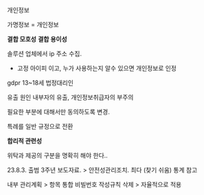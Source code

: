 개인정보 

가명정보 = 개인정보

**결합 모호성** 
**결합 용이성**

솔루션 업체에서 ip 주소 수집. 
- 고정 아이피 이고, 누가 사용하는지 알수 있으면 개인정보로 인정

gdpr 
13~18세 법정대리인

유출 원인
내부자의 유출, 개인정보취급자의 부주의

필요한 부분에 대해서만 동의하도록 변경. 

특례를 일반 규정으로 전환


**합리적 관련성**   

위탁과 제공의 구분을 명확히 해야 한다.. 


23.8.3. 출범 3주년 보도자료. > 안전성관리조치. 최다 (찾기 쉬움)
통계 참고

내부 관리계획 > 항목 통합 
비빌번호 작성규칙 삭제 > 자율적으로 적용  